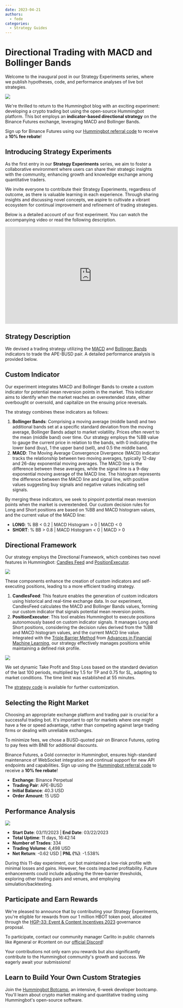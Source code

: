 ```yaml
---
date: 2023-04-21
authors:
  - fede
categories:
  - Strategy Guides
---
```


# Directional Trading with MACD and Bollinger Bands

Welcome to the inaugural post in our Strategy Experiments series, where we publish hypotheses, code, and performance analyses of live bot strategies.

![](cover.webp)

We're thrilled to return to the Hummingbot blog with an exciting experiment: developing a crypto trading bot using the open-source Hummingbot platform. This bot employs an **indicator-based directional strategy** on the Binance Futures exchange, leveraging MACD and Bollinger Bands.

Sign up for Binance Futures using our [Hummingbot referral code](https://www.binance.com/en/futures/ref?code=hummingbot) to receive a **10% fee rebate**!

## Introducing Strategy Experiments

As the first entry in our **Strategy Experiments** series, we aim to foster a collaborative environment where users can share their strategic insights with the community, enhancing growth and knowledge exchange among quantitative traders.

We invite everyone to contribute their Strategy Experiments, regardless of outcome, as there is valuable learning in each experience. Through sharing insights and discussing novel concepts, we aspire to cultivate a vibrant ecosystem for continual improvement and refinement of trading strategies.

Below is a detailed account of our first experiment. You can watch the accompanying video or read the following description.

<!-- more -->

<iframe width="560" height="315" src="https://www.youtube.com/embed/uKFBu2bSU1Y" title="YouTube video player" frameborder="0" allow="accelerometer; autoplay; clipboard-write; encrypted-media; gyroscope; picture-in-picture; web-share" allowfullscreen></iframe>

## Strategy Description

We devised a trading strategy utilizing the [MACD](https://www.investopedia.com/terms/m/macd.asp) and [Bollinger Bands](https://www.investopedia.com/terms/b/bollingerbands.asp) indicators to trade the APE-BUSD pair. A detailed performance analysis is provided below.

## Custom Indicator

Our experiment integrates MACD and Bollinger Bands to create a custom indicator for potential mean reversion points in the market. This indicator aims to identify when the market reaches an overextended state, either overbought or oversold, and capitalize on the ensuing price reversals.

The strategy combines these indicators as follows:

1. **Bollinger Bands**: Comprising a moving average (middle band) and two additional bands set at a specific standard deviation from the moving average, Bollinger Bands adapt to market volatility. Prices often revert to the mean (middle band) over time. Our strategy employs the %BB value to gauge the current price in relation to the bands, with 0 indicating the lower band (buy), 1 the upper band (sell), and 0.5 the middle band.
2. **MACD**: The Moving Average Convergence Divergence (MACD) indicator tracks the relationship between two moving averages, typically 12-day and 26-day exponential moving averages. The MACD line is the difference between these averages, while the signal line is a 9-day exponential moving average of the MACD line. The histogram represents the difference between the MACD line and signal line, with positive values suggesting buy signals and negative values indicating sell signals.

By merging these indicators, we seek to pinpoint potential mean reversion points when the market is overextended. Our custom decision rules for Long and Short positions are based on %BB and MACD histogram values, and the current value of the MACD line:

- **LONG**: % BB < 0.2 | MACD Histogram > 0 | MACD < 0
- **SHORT**: % BB > 0.8 | MACD Histogram < 0 | MACD > 0

## Directional Framework

Our strategy employs the Directional Framework, which combines two novel features in Hummingbot: [Candles Feed](../../../v2-strategies/data) and [PositionExecutor](../../../v2-strategies/executors.md).

![](./Screen-Shot-2023-04-21-at-3.04.45-PM.png)

These components enhance the creation of custom indicators and self-executing positions, leading to a more efficient trading strategy.

1. **CandlesFeed**: This feature enables the generation of custom indicators using historical and real-time exchange data. In our experiment, CandlesFeed calculates the MACD and Bollinger Bands values, forming our custom indicator that signals potential mean reversion points.
2. **PositionExecutor**: This tool enables Hummingbot to execute positions autonomously based on custom indicator signals. It manages Long and Short positions, considering the decision rules derived from the %BB and MACD histogram values, and the current MACD line value. Integrated with the [Triple Barrier Method](https://www.mlfinlab.com/en/latest/labeling/tb_meta_labeling.html) from [Advances in Financial Machine Learning](https://www.amazon.com/Advances-Financial-Machine-Learning-Marcos/dp/1119482089?ref=hummingbot.org), our strategy effectively manages positions while maintaining a defined risk profile.

![](./Screen-Shot-2023-04-21-at-3.04.54-PM-1.png)

We set dynamic Take Profit and Stop Loss based on the standard deviation of the last 100 periods, multiplied by 1.5 for TP and 0.75 for SL, adapting to market conditions. The time limit was established at 55 minutes.

The [strategy code](https://gist.github.com/cardosofede/54d31cae1d9bb0e6d70ead6191ca05d6?ref=blog.hummingbot.org) is available for further customization.

## Selecting the Right Market

Choosing an appropriate exchange platform and trading pair is crucial for a successful trading bot. It's important to opt for markets where one might have a fee or speed advantage, rather than competing against large trading firms or dealing with unreliable exchanges.

To minimize fees, we chose a BUSD-quoted pair on Binance Futures, opting to pay fees with BNB for additional discounts.

Binance Futures, a Gold connector in Hummingbot, ensures high-standard maintenance of WebSocket integration and continual support for new API endpoints and capabilities. Sign up using the [Hummingbot referral code](https://www.binance.com/en/futures/ref?code=hummingbot) to receive a **10% fee rebate**!

- **Exchange**: Binance Perpetual
- **Trading Pair**: APE-BUSD
- **Initial Balance**: 40.3 USD
- **Order Amount**: 15 USD

## Performance Analysis

![](./Untitled.png)

- **Start Date**: 03/11/2023 | **End Date**: 03/22/2023
- **Total Uptime**: 11 days, 16:42:14
- **Number of Trades**: 334
- **Trading Volume**: 4,498 USD
- **Net Return**: -0.62 USD | **PNL (%)**: -1.538%

During this 11-day experiment, our bot maintained a low-risk profile with minimal losses and gains. However, fee costs impacted profitability. Future enhancements could include adjusting the three-barrier thresholds, exploring other trading pairs and venues, and employing simulation/backtesting.

## Participate and Earn Rewards

We're pleased to announce that by contributing your Strategy Experiments, you're eligible for rewards from our 1 million HBOT token pool, allocated through the [HGP-33: Event & Content Incentives 2023](https://snapshot.org/?ref=blog.hummingbot.org#/hbot.eth/proposal/0x743f6d94a36dd4a70ab0bb64648c229f538ae0ff3ddd56da0fe47d90d2d920f7) governance proposal.

To participate, contact our community manager Carlito in public channels like #general or #content on our [official Discord](https://discord.gg/hummingbot)!

Your contributions not only earn you rewards but also significantly contribute to the Hummingbot community's growth and success. We eagerly await your submissions!

## Learn to Build Your Own Custom Strategies

Join the [Hummingbot Botcamp](https://www.botcamp.xyz/), an intensive, 6-week developer bootcamp. You'll learn about crypto market making and quantitative trading using Hummingbot's open-source software.
